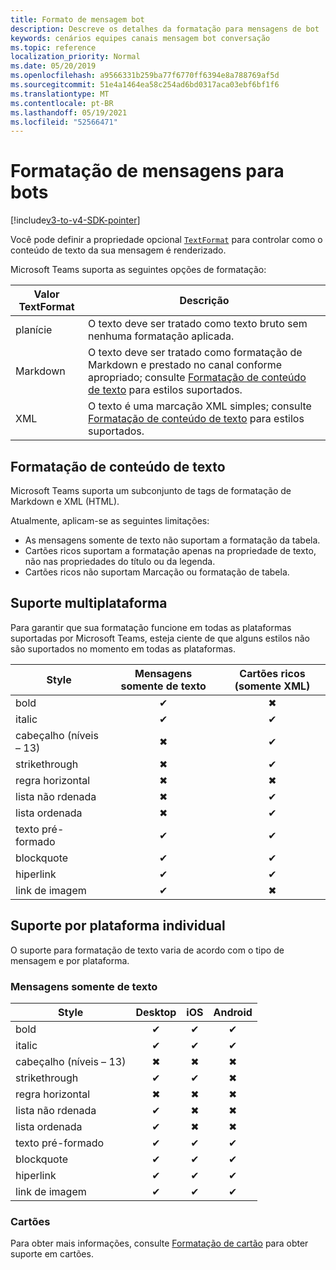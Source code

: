 ```yaml
---
title: Formato de mensagem bot
description: Descreve os detalhes da formatação para mensagens de bot
keywords: cenários equipes canais mensagem bot conversação
ms.topic: reference
localization_priority: Normal
ms.date: 05/20/2019
ms.openlocfilehash: a9566331b259ba77f6770ff6394e8a788769af5d
ms.sourcegitcommit: 51e4a1464ea58c254ad6bd0317aca03ebf6bf1f6
ms.translationtype: MT
ms.contentlocale: pt-BR
ms.lasthandoff: 05/19/2021
ms.locfileid: "52566471"
---
```

# <a name="message-formatting-for-bots"></a>Formatação de mensagens para bots

[!include[v3-to-v4-SDK-pointer](~/includes/v3-to-v4-pointer-bots.md)]

Você pode definir a propriedade opcional [`TextFormat`](/bot-framework/dotnet/bot-builder-dotnet-create-messages#customizing-a-message) para controlar como o conteúdo de texto da sua mensagem é renderizado.

Microsoft Teams suporta as seguintes opções de formatação:

| Valor TextFormat | Descrição |
| --- | --- |
| planície | O texto deve ser tratado como texto bruto sem nenhuma formatação aplicada. |
| Markdown | O texto deve ser tratado como formatação de Markdown e prestado no canal conforme apropriado; consulte [Formatação de conteúdo de texto](#formatting-text-content) para estilos suportados. |
| XML | O texto é uma marcação XML simples; consulte [Formatação de conteúdo de texto](#formatting-text-content) para estilos suportados. |

## <a name="formatting-text-content"></a>Formatação de conteúdo de texto

Microsoft Teams suporta um subconjunto de tags de formatação de Markdown e XML (HTML).

Atualmente, aplicam-se as seguintes limitações:

* As mensagens somente de texto não suportam a formatação da tabela.
* Cartões ricos suportam a formatação apenas na propriedade de texto, não nas propriedades do título ou da legenda.
* Cartões ricos não suportam Marcação ou formatação de tabela.

## <a name="cross-platform-support"></a>Suporte multiplataforma

Para garantir que sua formatação funcione em todas as plataformas suportadas por Microsoft Teams, esteja ciente de que alguns estilos não são suportados no momento em todas as plataformas.

| Style                     | Mensagens somente de texto | Cartões ricos (somente XML) |
| ---                       | :---: | :---: |
| bold                      | ✔ | ✖ |
| italic                    | ✔ | ✔ |
| cabeçalho (níveis &ndash; 13) | ✖ | ✔ |
| strikethrough             | ✖ | ✔ |
| regra horizontal           | ✖ | ✖ |
| lista não rdenada            | ✖ | ✔ |
| lista ordenada              | ✖ | ✔ |
| texto pré-formado         | ✔ | ✔ |
| blockquote                | ✔ | ✔ |
| hiperlink                 | ✔ | ✔ |
| link de imagem                | ✔ | ✖ |

## <a name="support-by-individual-platform"></a>Suporte por plataforma individual

O suporte para formatação de texto varia de acordo com o tipo de mensagem e por plataforma.

### <a name="text-only-messages"></a>Mensagens somente de texto

| Style                     | Desktop | iOS | Android |
| ---                       | :---: | :---: | :---: |
| bold                      | ✔ | ✔ | ✔ |
| italic                    | ✔ | ✔ | ✔ |
| cabeçalho (níveis &ndash; 13) | ✖ | ✖ | ✖ |
| strikethrough             | ✔ | ✔ | ✖ |
| regra horizontal           | ✖ | ✖ | ✖ |
| lista não rdenada            | ✔ | ✖ | ✖ |
| lista ordenada              | ✔ | ✖ | ✖ |
| texto pré-formado         | ✔ | ✔ | ✔ |
| blockquote                | ✔ | ✔ | ✔ |
| hiperlink                 | ✔ | ✔ | ✔ |
| link de imagem                | ✔ | ✔ | ✔ |

### <a name="cards"></a>Cartões

Para obter mais informações, consulte [Formatação de cartão](~/task-modules-and-cards/cards/cards-format.md) para obter suporte em cartões.
